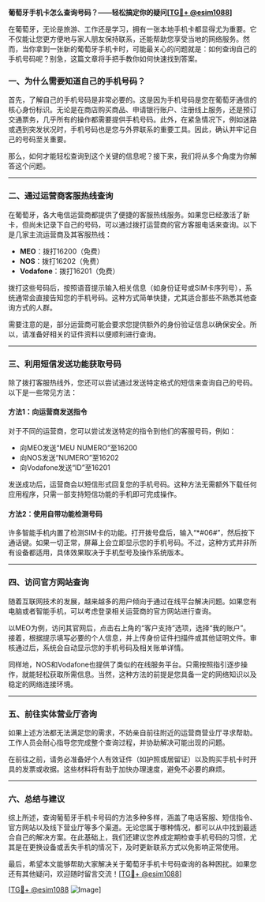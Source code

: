 **葡萄牙手机卡怎么查询号码？——轻松搞定你的疑问[[TG💪+ @esim1088](https://t.me/s/esim1088)]**

在葡萄牙，无论是旅游、工作还是学习，拥有一张本地手机卡都显得尤为重要。它不仅能让您更方便地与家人朋友保持联系，还能帮助您享受当地的网络服务。然而，当你拿到一张新的葡萄牙手机卡时，可能最关心的问题就是：如何查询自己的手机号码呢？别急，这篇文章将手把手教你如何快速找到答案。

### 一、为什么需要知道自己的手机号码？

首先，了解自己的手机号码是非常必要的。这是因为手机号码是您在葡萄牙通信的核心身份标识。无论是在商店购买商品、申请银行账户、注册线上服务，还是预订交通票务，几乎所有的操作都需要提供手机号码。此外，在紧急情况下，例如迷路或遇到突发状况时，手机号码也是您与外界联系的重要工具。因此，确认并牢记自己的号码至关重要。

那么，如何才能轻松查询到这个关键的信息呢？接下来，我们将从多个角度为你解答这个问题。

---

### 二、通过运营商客服热线查询

在葡萄牙，各大电信运营商都提供了便捷的客服热线服务。如果您已经激活了新卡，但尚未记录下自己的号码，可以通过拨打运营商的官方客服电话来查询。以下是几家主流运营商及其客服热线：

- **MEO**：拨打16200（免费）
- **NOS**：拨打16202（免费）
- **Vodafone**：拨打16201（免费）

拨打这些号码后，按照语音提示输入相关信息（如身份证号或SIM卡序列号），系统通常会直接告知您的手机号码。这种方式简单快捷，尤其适合那些不熟悉其他查询方式的人群。

需要注意的是，部分运营商可能会要求您提供额外的身份验证信息以确保安全。所以，请准备好相关的证件资料以便顺利进行查询。

---

### 三、利用短信发送功能获取号码

除了拨打客服热线外，您还可以尝试通过发送特定格式的短信来查询自己的号码。以下是一些常见方法：

#### 方法1：向运营商发送指令
对于不同的运营商，您可以尝试发送特定的指令到他们的客服号码，例如：
- 向MEO发送“MEU NUMERO”至16200
- 向NOS发送“NUMERO”至16202
- 向Vodafone发送“ID”至16201

发送成功后，运营商会以短信形式回复您的手机号码。这种方法无需额外下载任何应用程序，只需一部支持短信功能的手机即可完成操作。

#### 方法2：使用自带功能检测号码
许多智能手机内置了检测SIM卡的功能。打开拨号盘后，输入“*#06#”，然后按下通话键。如果一切正常，屏幕上会立即显示您的手机号码。不过，这种方式并非所有设备都适用，具体效果取决于手机型号及操作系统版本。

---

### 四、访问官方网站查询

随着互联网技术的发展，越来越多的用户倾向于通过在线平台解决问题。如果您有电脑或者智能手机，可以考虑登录相关运营商的官方网站进行查询。

以MEO为例，访问其官网后，点击右上角的“客户支持”选项，选择“我的账户”。接着，根据提示填写必要的个人信息，并上传身份证件扫描件或其他证明文件。审核通过后，系统会自动显示您的手机号码及相关账单详情。

同样地，NOS和Vodafone也提供了类似的在线服务平台。只需按照指引逐步操作，就能轻松获取所需信息。当然，这种方法的前提是您具备一定的网络知识以及稳定的网络连接环境。

---

### 五、前往实体营业厅咨询

如果上述方法都无法满足您的需求，不妨亲自前往附近的运营商营业厅寻求帮助。工作人员会耐心指导您完成整个查询过程，并协助解决可能出现的问题。

在前往之前，请务必准备好个人有效证件（如护照或居留证）以及购买手机卡时开具的发票或收据。这些材料将有助于加快办理速度，避免不必要的麻烦。

---

### 六、总结与建议

综上所述，查询葡萄牙手机卡号码的方法多种多样，涵盖了电话客服、短信指令、官方网站以及线下营业厅等多个渠道。无论您属于哪种情况，都可以从中找到最适合自己的解决方案。在此基础上，我们还建议您养成定期检查手机号码的习惯，尤其是在更换设备或丢失手机的情况下，及时更新联系方式以免影响正常使用。

最后，希望本文能够帮助大家解决关于葡萄牙手机卡号码查询的各种困扰。如果您还有其他疑问，欢迎随时留言交流！[[TG💪+ @esim1088](https://t.me/s/esim1088)]

[[TG💪+ @esim1088](https://t.me/s/esim1088) ![Image](https://i.postimg.cc/4NQfJmqS/Snipaste-2025-05-13-00-14-12.png)]